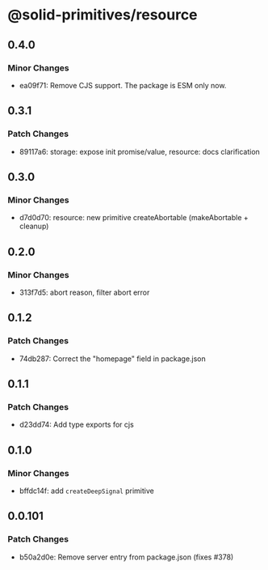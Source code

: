 # @solid-primitives/resource

## 0.4.0

### Minor Changes

- ea09f71: Remove CJS support. The package is ESM only now.

## 0.3.1

### Patch Changes

- 89117a6: storage: expose init promise/value, resource: docs clarification

## 0.3.0

### Minor Changes

- d7d0d70: resource: new primitive createAbortable (makeAbortable + cleanup)

## 0.2.0

### Minor Changes

- 313f7d5: abort reason, filter abort error

## 0.1.2

### Patch Changes

- 74db287: Correct the "homepage" field in package.json

## 0.1.1

### Patch Changes

- d23dd74: Add type exports for cjs

## 0.1.0

### Minor Changes

- bffdc14f: add `createDeepSignal` primitive

## 0.0.101

### Patch Changes

- b50a2d0e: Remove server entry from package.json (fixes #378)
